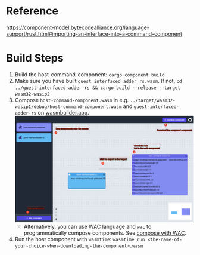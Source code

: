 # Reference
https://component-model.bytecodealliance.org/language-support/rust.html#importing-an-interface-into-a-command-component

# Build Steps
1. Build the host-command-component: `cargo component build`
2. Make sure you have built `guest_interfaced_adder_rs.wasm`. If not,
   `cd ../guest-interfaced-adder-rs && cargo build --release --target wasm32-wasip2`
3. Compose `host-command-component.wasm` in e.g. `../target/wasm32-wasip1/debug/host-command-component.wasm` and
   `guest-interfaced-adder-rs` on [wasmbuilder.app](https://wasmbuilder.app/).
   ![steps](images/steps.png)
    * Alternatively, you can use WAC language and `wac` to programmatically compose components.
      See [compose with WAC](https://component-model.bytecodealliance.org/creating-and-consuming/composing.html#advanced-composition-with-the-wac-language).
4. Run the host component with `wasmtime`: `wasmtime run <the-name-of-your-choice-when-downloading-the-component>.wasm`